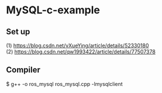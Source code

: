# MySQL-c-example

## Set up
(1) https://blog.csdn.net/vXueYing/article/details/52330180  
(2) https://blog.csdn.net/qw1993422/article/details/77507378  

## Compiler
$ g++ -o ros_mysql ros_mysql.cpp -lmysqlclient  
